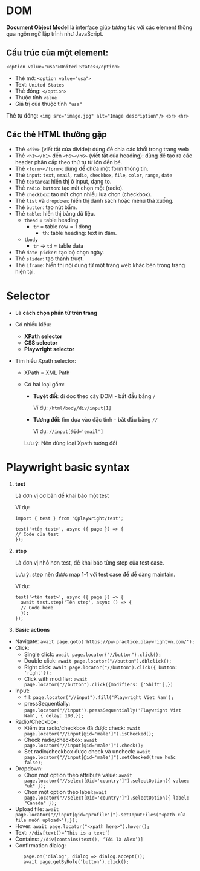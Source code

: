 # DOM

**Document Object Model** là interface giúp tương tác với các element thông qua ngôn ngữ lập trình như JavaScript.

## Cấu trúc của một element:

`<option value="usa">United States</option>`

- Thẻ mở: `<option value="usa">`
- Text: `United States`
- Thẻ đóng: `</option>`
- Thuộc tính `value`
- Giá trị của thuộc tính `"usa"`

Thẻ tự đóng:
`<img src="image.jpg" alt="Image description"/>`
`<br>`
`<hr>`

## Các thẻ HTML thường gặp

- Thẻ `<div>` (viết tắt của divide): dùng để chia các khối trong trang web
- Thẻ `<h1></h1>` đến `<h6></h6>` (viết tắt của heading): dùng để tạo ra các header phân cấp
  theo thứ tự từ lớn đến bé.
- Thẻ `<form></form>`: dùng để chứa một form thông tin.
- Thẻ `input`: `text`, `email`, `radio`, `checkbox`, `file`, `color`, `range`, `date`
- Thẻ `textarea`: hiển thị ô input, dạng to.
- Thẻ `radio button`: tạo nút chọn một (radio).
- Thẻ `checkbox`: tạo nút chọn nhiều lựa chọn (checkbox).
- Thẻ `list` và `dropdown`: hiển thị danh sách hoặc menu thả xuống.
- Thẻ `button`: tạo nút bấm.
- Thẻ `table`: hiển thị bảng dữ liệu.
  - `thead` = table heading
    - `tr` = table row = 1 dòng
      - `th`: table heading: text in đậm.
  - `tbody`
    - `tr` -> `td` = table data
- Thẻ `date picker`: tạo bộ chọn ngày.
- Thẻ `slider`: tạo thanh trượt.
- Thẻ `iframe`: hiển thị nội dung từ một trang web khác bên trong trang hiện tại.

# Selector

* Là **cách chọn phần tử trên trang**
* Có nhiều kiểu:
  * **XPath selector**
  * **CSS selector**
  * **Playwright selector**
* Tìm hiểu Xpath selector:

  * XPath = XML Path

  * Có hai loại gồm:

    - **Tuyệt đối**: đi dọc theo cây DOM - bắt đầu bằng `/`
    
      Ví dụ: `/html/body/div/input[1]`
    - **Tương đối**: tìm dựa vào đặc tính - bắt đầu bằng `//`

      Ví dụ: `//input[@id='email']`

    Lưu ý: Nên dùng loại Xpath tương đối

# Playwright basic syntax

1. **test**

    Là đơn vị cơ bản để khai báo một test
    
    Ví dụ:
    ````
    import { test } from '@playwright/test';

    test('<tên test>', async ({ page }) => {
    // Code của test
    });
2. **step**

    Là đơn vị nhỏ hơn test, để khai báo từng step của test case.

    Lưu ý: step nên được map 1-1 với test case để dễ dàng maintain. 

    Ví dụ:
    ````
    test('<tên test>', async ({ page }) => {
      await test.step('Tên step', async () => {
      // Code here
      });
    });
3. **Basic actions**

- Navigate: `await page.goto('https://pw-practice.playwrightvn.com/');`
- Click:
  - Single click: `await page.locator("//button").click();`
  - Double click: `await page.locator("//button").dblclick();`
  - Right click: `await page.locator("//button").click({ button: 'right'});`
  - Click with modifier: `await page.locator("//button").click({modifiers: ['Shift'],})`
- Input:
  - fill: `page.locator("//input").fill('Playwright Viet Nam');`
  - pressSequentially: `page.locator("//input").pressSequentially('Playwright Viet Nam', { delay: 100,});`
- Radio/Checkbox:
  - Kiểm tra radio/checkbox đã được check: `await page.locator("//input[@id='male']").isChecked();`
  - Check radio/checkbox: `await page.locator("//input[@id='male']").check();`
  - Set radio/checkbox được check và uncheck: `await page.locator("//input[@id='male']").setChecked(true hoặc false);`
- Dropdown:
  - Chọn một option theo attribute value: `await page.locator("//select[@id='country']").selectOption({ value: "uk" });`
  - Chọn một option theo label:`await page.locator("//select[@id='country']").selectOption({ label: "Canada" });`
- Upload file: `await page.locator("//input[@id='profile']").setInputFiles("<path của file muốn upload>");});`
- Hover: `await page.locator("<xpath here>").hover();`
- Text: `//div[text()=’This is a text’]`
- Contains: `//div[contains(text(), ‘Tôi là Alex’)]`
- Confirmation dialog: 
  ```
     page.on('dialog', dialog => dialog.accept());
     await page.getByRole('button').click();
